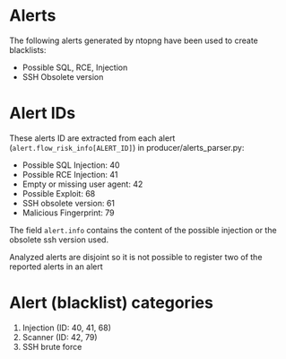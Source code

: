# Alerts

The following alerts generated by ntopng have been used to create blacklists:

- Possible SQL, RCE, Injection
- SSH Obsolete version

# Alert IDs

These alerts ID are extracted from each alert (`alert.flow_risk_info[ALERT_ID]`) in producer/alerts_parser.py:

- Possible SQL Injection: 40
- Possible RCE Injection: 41
- Empty or missing user agent: 42
- Possible Exploit: 68
- SSH obsolete version: 61
- Malicious Fingerprint: 79

The field `alert.info` contains the content of the possible injection or the obsolete ssh version used.

Analyzed alerts are disjoint so it is not possible to register two of the reported alerts in an alert

# Alert (blacklist) categories

1. Injection (ID: 40, 41, 68)
2. Scanner (ID: 42, 79)
3. SSH brute force